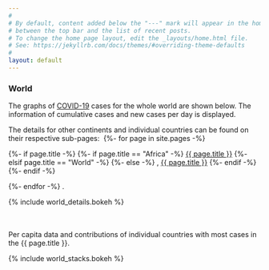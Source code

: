 ```yaml
---
#
# By default, content added below the "---" mark will appear in the home page
# between the top bar and the list of recent posts.
# To change the home page layout, edit the _layouts/home.html file.
# See: https://jekyllrb.com/docs/themes/#overriding-theme-defaults
#
layout: default
---
```


### World

The graphs of [COVID-19](https://en.wikipedia.org/wiki/Coronavirus_disease_2019) cases for the whole world are shown below. The information of cumulative cases and new cases per day is displayed.


The details for other continents and individual countries can be found on their respective sub-pages:&nbsp;
{%- for page in site.pages -%}

{%- if page.title -%}
    {%- if page.title == "Africa" -%}
        <a href="{{ page.url | relative_url }}">{{ page.title }}</a>
    {%- elsif page.title == "World" -%}
    {%- else -%}
        , <a href="{{ page.url | relative_url }}">{{ page.title }}</a>
    {%- endif -%}
{%- endif -%}

{%- endfor -%} .

{% include world_details.bokeh %}


<br><br>
Per capita data and contributions of individual countries with most cases in the {{ page.title }}.

{% include world_stacks.bokeh %}